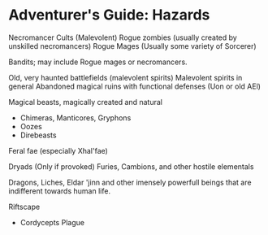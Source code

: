 # Adventurer's Guide: Hazards

Necromancer Cults (Malevolent)
Rogue zombies (usually created by unskilled necromancers)
Rogue Mages (Usually some variety of Sorcerer)

Bandits; may include Rogue mages or necromancers.

Old, very haunted battlefields (malevolent spirits)
Malevolent spirits in general
Abandoned magical ruins with functional defenses (Uon or old AEl)

Magical beasts, magically created and natural
* Chimeras, Manticores, Gryphons
* Oozes
* Direbeasts

Feral fae (especially Xhal'fae)

Dryads (Only if provoked)
Furies, Cambions, and other hostile elementals

Dragons, Liches, Eldar 'jinn and other imensely powerfull beings that are indifferent towards human life.

Riftscape
* Cordycepts Plague


